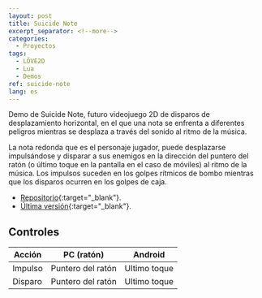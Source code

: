 ```yaml
---
layout: post
title: Suicide Note
excerpt_separator: <!--more-->
categories:
  - Proyectos
tags:
  - LÖVE2D
  - Lua
  - Demos
ref: suicide-note
lang: es
---
```


Demo de Suicide Note, futuro videojuego 2D de disparos de desplazamiento horizontal, en el que una nota se enfrenta a diferentes peligros mientras se desplaza a través del sonido al ritmo de la música.

<!--more-->

La nota redonda que es el personaje jugador, puede desplazarse impulsándose y disparar a sus enemigos en la dirección del puntero del ratón (o último toque en la pantalla en el caso de móviles) al ritmo de la música.
Los impulsos suceden en los golpes rítmicos de bombo mientras que los disparos ocurren en los golpes de caja.

* [Repositorio](https://github.com/azarrias/suicide-note){:target="_blank"}.
* [Última versión](https://github.com/azarrias/suicide-note/releases/latest){:target="_blank"}.

## Controles

Acción     | PC (ratón)                  | Android
---------- | --------------------------- | -----------------
Impulso    | Puntero del ratón           | Ultimo toque
Disparo    | Puntero del ratón           | Ultimo toque
